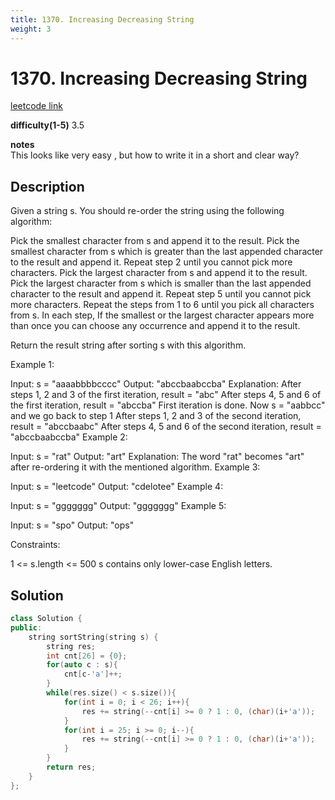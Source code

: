 ```yaml
---
title: 1370. Increasing Decreasing String
weight: 3
---
```

# 1370. Increasing Decreasing String

[leetcode link](https://leetcode.com/problems/increasing-decreasing-string/)

**difficulty(1-5)** 
3.5

**notes**   
This looks like very easy , but how to write it in a short and clear way?

## Description
Given a string s. You should re-order the string using the following algorithm:

Pick the smallest character from s and append it to the result.
Pick the smallest character from s which is greater than the last appended character to the result and append it.
Repeat step 2 until you cannot pick more characters.
Pick the largest character from s and append it to the result.
Pick the largest character from s which is smaller than the last appended character to the result and append it.
Repeat step 5 until you cannot pick more characters.
Repeat the steps from 1 to 6 until you pick all characters from s.
In each step, If the smallest or the largest character appears more than once you can choose any occurrence and append it to the result.

Return the result string after sorting s with this algorithm.

 

Example 1:

Input: s = "aaaabbbbcccc"
Output: "abccbaabccba"
Explanation: After steps 1, 2 and 3 of the first iteration, result = "abc"
After steps 4, 5 and 6 of the first iteration, result = "abccba"
First iteration is done. Now s = "aabbcc" and we go back to step 1
After steps 1, 2 and 3 of the second iteration, result = "abccbaabc"
After steps 4, 5 and 6 of the second iteration, result = "abccbaabccba"
Example 2:

Input: s = "rat"
Output: "art"
Explanation: The word "rat" becomes "art" after re-ordering it with the mentioned algorithm.
Example 3:

Input: s = "leetcode"
Output: "cdelotee"
Example 4:

Input: s = "ggggggg"
Output: "ggggggg"
Example 5:

Input: s = "spo"
Output: "ops"
 

Constraints:

1 <= s.length <= 500
s contains only lower-case English letters.


## Solution

```c++
class Solution {
public:
    string sortString(string s) {
        string res;
        int cnt[26] = {0};
        for(auto c : s){
            cnt[c-'a']++;
        }
        while(res.size() < s.size()){
            for(int i = 0; i < 26; i++){
                res += string(--cnt[i] >= 0 ? 1 : 0, (char)(i+'a'));
            }
            for(int i = 25; i >= 0; i--){
                res += string(--cnt[i] >= 0 ? 1 : 0, (char)(i+'a'));
            }
        }
        return res;
    }
};
```